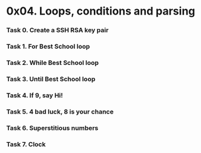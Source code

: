 # 0x04. Loops, conditions and parsing

### Task 0. Create a SSH RSA key pair

### Task 1. For Best School loop

### Task 2. While Best School loop

### Task 3. Until Best School loop

### Task 4. If 9, say Hi!

### Task 5. 4 bad luck, 8 is your chance

### Task 6. Superstitious numbers

### Task 7. Clock
